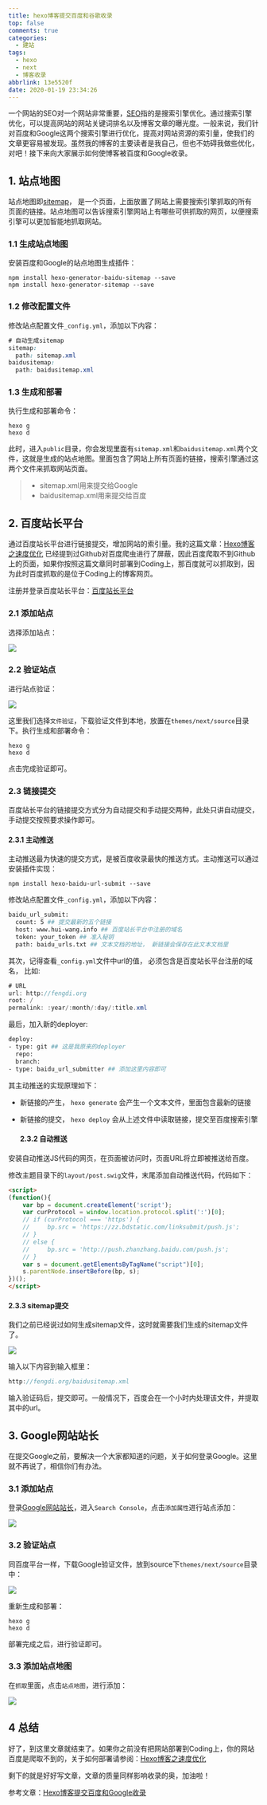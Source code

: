 ```yaml
---
title: hexo博客提交百度和谷歌收录
top: false
comments: true
categories:
  - 建站
tags:
  - hexo
  - next
  - 博客收录
abbrlink: 13e5520f
date: 2020-01-19 23:34:26
---
```


一个网站的SEO对一个网站非常重要，[SEO](https://link.jianshu.com?t=https://baike.baidu.com/item/SEO/102990?fr=aladdin)指的是搜索引擎优化。通过搜索引擎优化，可以提高网站的网站关键词排名以及博客文章的曝光度。一般来说，我们针对百度和Google这两个搜索引擎进行优化，提高对网站资源的索引量，使我们的文章更容易被发现。虽然我的博客的主要读者是我自己，但也不妨碍我做些优化，对吧！接下来向大家展示如何使博客被百度和Google收录。

<!-- more -->

## 1.	站点地图

站点地图即[sitemap](https://link.jianshu.com?t=https://baike.baidu.com/item/sitemap/6241567?fr=aladdin)， 是一个页面，上面放置了网站上需要搜索引擎抓取的所有页面的链接。站点地图可以告诉搜索引擎网站上有哪些可供抓取的网页，以便搜索引擎可以更加智能地抓取网站。

### 1.1	生成站点地图

安装百度和Google的站点地图生成插件：

```undefined
npm install hexo-generator-baidu-sitemap --save
npm install hexo-generator-sitemap --save
```

### 1.2	修改配置文件

修改站点配置文件`_config.yml`，添加以下内容：

```css
# 自动生成sitemap
sitemap:
  path: sitemap.xml
baidusitemap:
  path: baidusitemap.xml
```

### 1.3	生成和部署

执行生成和部署命令：

```undefined
hexo g
hexo d
```

此时，进入`public`目录，你会发现里面有`sitemap.xml`和`baidusitemap.xml`两个文件，这就是生成的站点地图。里面包含了网站上所有页面的链接，搜索引擎通过这两个文件来抓取网站页面。

> - sitemap.xml用来提交给Google
> - baidusitemap.xml用来提交给百度

## 2.	百度站长平台

通过百度站长平台进行链接提交，增加网站的索引量。我的这篇文章：[Hexo博客之速度优化](https://link.jianshu.com?t=http://fengdi.org/2017/08/07/Hexo博客之速度优化.html) 已经提到过Github对百度爬虫进行了屏蔽，因此百度爬取不到Github上的页面，如果你按照这篇文章同时部署到Coding上，那百度就可以抓取到，因为此时百度抓取的是位于Coding上的博客网页。

注册并登录百度站长平台：[百度站长平台](https://link.jianshu.com?t=http://zhanzhang.baidu.com/)

### 2.1	添加站点

选择添加站点：

![](http://photo.jomeswang.top/20200401152602.png)

### 2.2	验证站点

进行站点验证：

![](http://photo.jomeswang.top/20200401152628.png)

这里我们选择`文件验证`，下载验证文件到本地，放置在`themes/next/source`目录下。执行生成和部署命令：

```undefined
hexo g
hexo d
```

点击完成验证即可。

### 2.3	链接提交

百度站长平台的链接提交方式分为自动提交和手动提交两种，此处只讲自动提交，手动提交按照要求操作即可。

#### 2.3.1	主动推送

主动推送最为快速的提交方式，是被百度收录最快的推送方式。主动推送可以通过安装插件实现：

```undefined
npm install hexo-baidu-url-submit --save
```

修改站点配置文件`_config.yml`，添加以下内容：

```bash
baidu_url_submit:
  count: 5 ## 提交最新的五个链接
  host: www.hui-wang.info ## 百度站长平台中注册的域名
  token: your_token ## 准入秘钥
  path: baidu_urls.txt ## 文本文档的地址， 新链接会保存在此文本文档里
```

其次，记得查看`_config.yml`文件中url的值， 必须包含是百度站长平台注册的域名， 比如:

```csharp
# URL
url: http://fengdi.org
root: /
permalink: :year/:month/:day/:title.xml
```

最后，加入新的deployer:

```bash
deploy:
- type: git ## 这是我原来的deployer
  repo:
  branch:
- type: baidu_url_submitter ## 添加这里内容即可
```

其主动推送的实现原理如下：

- 新链接的产生， `hexo generate` 会产生一个文本文件，里面包含最新的链接

- 新链接的提交， `hexo deploy` 会从上述文件中读取链接，提交至百度搜索引擎

  

  #### 2.3.2	自动推送

安装自动推送JS代码的网页，在页面被访问时，页面URL将立即被推送给百度。

修改主题目录下的`layout/post.swig`文件，末尾添加自动推送代码，代码如下：

```html
<script>
(function(){
    var bp = document.createElement('script');
    var curProtocol = window.location.protocol.split(':')[0];
    // if (curProtocol === 'https') {
    //     bp.src = 'https://zz.bdstatic.com/linksubmit/push.js';        
    // }
    // else {
    //     bp.src = 'http://push.zhanzhang.baidu.com/push.js';
    // }
    var s = document.getElementsByTagName("script")[0];
    s.parentNode.insertBefore(bp, s);
})();
</script>
```

#### 2.3.3	sitemap提交

我们之前已经说过如何生成sitemap文件，这时就需要我们生成的sitemap文件了。

![](http://photo.jomeswang.top/20200401152659.png)

输入以下内容到输入框里：

```cpp
http://fengdi.org/baidusitemap.xml
```

输入验证码后，提交即可。一般情况下，百度会在一个小时内处理该文件，并提取其中的url。

## 3.	Google网站站长

在提交Google之前，要解决一个大家都知道的问题，关于如何登录Google。这里就不再说了，相信你们有办法。

### 3.1	添加站点

登录[Google网站站长](https://link.jianshu.com?t=https://www.google.com/webmasters/#?modal_active=none)，进入`Search Console`，点击`添加属性`进行站点添加：

![](http://photo.jomeswang.top/20200401152732.png)

### 3.2	验证站点

同百度平台一样，下载Google验证文件，放到source下`themes/next/source`目录中：

![](http://photo.jomeswang.top/20200401152748.png)

重新生成和部署：

```undefined
hexo g
hexo d
```

部署完成之后，进行验证即可。

### 3.3	添加站点地图

在`抓取`里面，点击`站点地图`，进行添加：

![](http://photo.jomeswang.top/20200401152848.png)

## 4	总结

好了，到这里文章就结束了。如果你之前没有把网站部署到Coding上，你的网站百度是爬取不到的，关于如何部署请参阅：[Hexo博客之速度优化](https://link.jianshu.com?t=http://fengdi.org/2017/08/07/Hexo博客之速度优化.html)

剩下的就是好好写文章，文章的质量同样影响收录的奥，加油啦！

参考文章：[Hexo博客提交百度和Google收录]( https://www.jianshu.com/p/f8ec422ebd52 )